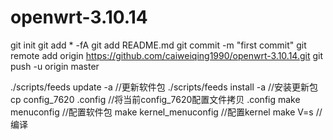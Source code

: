 # openwrt-3.10.14

git init
git add * -fA
git add README.md
git commit -m "first commit"
git remote add origin https://github.com/caiweiqing1990/openwrt-3.10.14.git
git push -u origin master


./scripts/feeds update -a  //更新软件包
./scripts/feeds install -a //安装更新包
cp config_7620 .config     //将当前config_7620配置文件拷贝 .config
make menuconfig 	   //配置软件包
make kernel_menuconfig	   //配置kernel
make V=s   		   //编译
